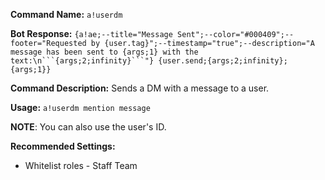 **Command Name:**
`a!userdm`

**Bot Response:**
`{a!ae;--title="Message Sent";--color="#000409";--footer="Requested by {user.tag}";--timestamp="true";--description="A message has been sent to {args;1} with the text:\n```{args;2;infinity}```"}
{user.send;{args;2;infinity};{args;1}}`

**Command Description:**
Sends a DM with a message to a user.

**Usage:**
`a!userdm mention message`

**NOTE**: You can also use the user's ID.

**Recommended Settings:**
* Whitelist roles - Staff Team
